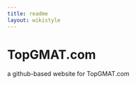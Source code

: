 ```yaml
---
title: readme
layout: wikistyle
---
```


# TopGMAT.com

a github-based website for TopGMAT.com











